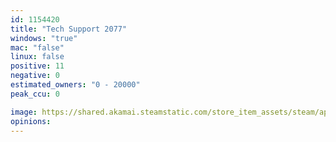 ```yaml
---
id: 1154420
title: "Tech Support 2077"
windows: "true"
mac: "false"
linux: false
positive: 11
negative: 0
estimated_owners: "0 - 20000"
peak_ccu: 0

image: https://shared.akamai.steamstatic.com/store_item_assets/steam/apps/1154420/header.jpg?t=1571436772
opinions:
---
```

